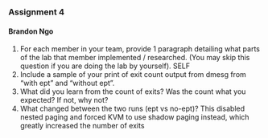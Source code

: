 ### Assignment 4

#### Brandon Ngo

1. For each member in your team, provide 1 paragraph detailing what parts of the lab that member
implemented / researched. (You may skip this question if you are doing the lab by yourself).
SELF
2. Include a sample of your print of exit count output from dmesg from “with ept” and “without ept”.
3. What did you learn from the count of exits? Was the count what you expected? If not, why not?
4. What changed between the two runs (ept vs no-ept)?
This disabled nested paging and forced KVM to use shadow paging instead, which greatly increased the number of exits
